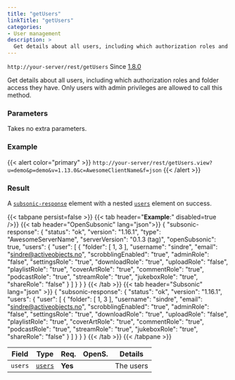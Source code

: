 ```yaml
---
title: "getUsers"
linkTitle: "getUsers"
categories:
- User management
description: >
  Get details about all users, including which authorization roles and folder access they have.
---
```


`http://your-server/rest/getUsers` Since [1.8.0](../../subsonic-versions)

Get details about all users, including which authorization roles and folder access they have. Only users with admin privileges are allowed to call this method.

### Parameters

Takes no extra parameters.

### Example

{{< alert color="primary" >}} `http://your-server/rest/getUsers.view?u=demo&p=demo&v=1.13.0&c=AwesomeClientName&f=json` {{< /alert >}}

### Result

A [`subsonic-response`](../../responses/subsonic-response) element with a nested [`users`](../../responses/users) element on success.

{{< tabpane persist=false >}}
{{< tab header="**Example**:" disabled=true />}}
{{< tab header="OpenSubsonic" lang="json">}}
{
  "subsonic-response": {
    "status": "ok",
    "version": "1.16.1",
    "type": "AwesomeServerName",
    "serverVersion": "0.1.3 (tag)",
    "openSubsonic": true,
    "users": {
      "user": [
        {
          "folder": [
              1,
              3
          ],
          "username": "sindre",
          "email": "sindre@activeobjects.no",
          "scrobblingEnabled": "true",
          "adminRole": "false",
          "settingsRole": "true",
          "downloadRole": "true",
          "uploadRole": "false",
          "playlistRole": "true",
          "coverArtRole": "true",
          "commentRole": "true",
          "podcastRole": "true",
          "streamRole": "true",
          "jukeboxRole": "true",
          "shareRole": "false"
        }
      ]
    }
  }
}
{{< /tab >}}
{{< tab header="Subsonic" lang="json" >}}
{
  "subsonic-response": {
    "status": "ok",
    "version": "1.16.1",
    "users": {
      "user": [
        {
          "folder": [
              1,
              3
          ],
          "username": "sindre",
          "email": "sindre@activeobjects.no",
          "scrobblingEnabled": "true",
          "adminRole": "false",
          "settingsRole": "true",
          "downloadRole": "true",
          "uploadRole": "false",
          "playlistRole": "true",
          "coverArtRole": "true",
          "commentRole": "true",
          "podcastRole": "true",
          "streamRole": "true",
          "jukeboxRole": "true",
          "shareRole": "false"
        }
      ]
    }
  }
}
{{< /tab >}}
{{< /tabpane >}}

| Field |  Type | Req. | OpenS. | Details |
| --- | --- | --- | --- | --- |
| `users` | [`users`](../../responses/users) | **Yes** |     | The users |

